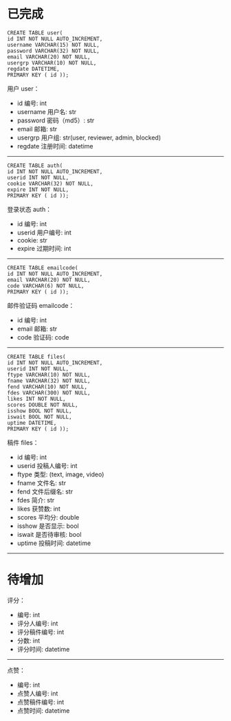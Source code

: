 # 已完成

```mysql
CREATE TABLE user(
id INT NOT NULL AUTO_INCREMENT,
username VARCHAR(15) NOT NULL,
password VARCHAR(32) NOT NULL,
email VARCHAR(20) NOT NULL,
usergrp VARCHAR(10) NOT NULL,
regdate DATETIME,
PRIMARY KEY ( id ));
```

用户 user：

- id 编号: int
- username 用户名: str
- password 密码（md5）: str
- email 邮箱: str
- usergrp 用户组: str(user, reviewer, admin, blocked)
- regdate 注册时间: datetime

---

```mysql
CREATE TABLE auth(
id INT NOT NULL AUTO_INCREMENT,
userid INT NOT NULL,
cookie VARCHAR(32) NOT NULL,
expire INT NOT NULL,
PRIMARY KEY ( id ));
```

登录状态 auth：

- id 编号: int
- userid 用户编号: int
- cookie: str
- expire 过期时间: int

---

```mysql
CREATE TABLE emailcode(
id INT NOT NULL AUTO_INCREMENT,
email VARCHAR(20) NOT NULL,
code VARCHAR(6) NOT NULL,
PRIMARY KEY ( id ));
```

邮件验证码 emailcode：

- id 编号: int
- email 邮箱: str
- code 验证码: code

---

```mysql
CREATE TABLE files(
id INT NOT NULL AUTO_INCREMENT,
userid INT NOT NULL,
ftype VARCHAR(10) NOT NULL,
fname VARCHAR(32) NOT NULL,
fend VARCHAR(10) NOT NULL,
fdes VARCHAR(300) NOT NULL,
likes INT NOT NULL,
scores DOUBLE NOT NULL,
isshow BOOL NOT NULL,
iswait BOOL NOT NULL,
uptime DATETIME,
PRIMARY KEY ( id ));
```

稿件 files：

- id 编号: int
- userid 投稿人编号: int
- ftype 类型: (text, image, video)
- fname 文件名: str
- fend 文件后缀名: str
- fdes 简介: str
- likes 获赞数: int
- scores 平均分: double
- isshow 是否显示: bool
- iswait 是否待审核: bool
- uptime 投稿时间: datetime

---

# 待增加

评分：

- 编号: int
- 评分人编号: int
- 评分稿件编号: int
- 分数: int
- 评分时间: datetime

---

点赞：

- 编号: int
- 点赞人编号: int
- 点赞稿件编号: int
- 点赞时间: datetime